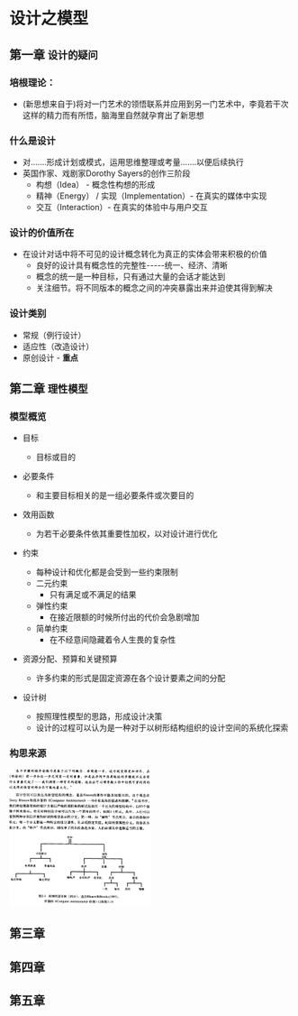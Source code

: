 # 设计之模型

## 第一章 `设计的疑问`

### 培根理论：
* (新思想来自于)将对一门艺术的领悟联系并应用到另一门艺术中，李竟若干次这样的精力而有所悟，脑海里自然就孕育出了新思想

### 什么是设计
* 对.......形成计划或模式，运用思维整理或考量.......以便后续执行
* 英国作家、戏剧家Dorothy Sayers的创作三阶段
	* 构想（Idea） - 概念性构想的形成
	* 精神（Energy） / 实现（Implementation）- 在真实的媒体中实现
	* 交互（Interaction）- 在真实的体验中与用户交互


### 设计的价值所在
* 在设计对话中将不可见的设计概念转化为真正的实体会带来积极的价值
	* 良好的设计具有概念性的完整性-----统一、经济、清晰
	* 概念的统一是一种目标，只有通过大量的会话才能达到
	* 关注细节。将不同版本的概念之间的冲突暴露出来并迫使其得到解决

### 设计类别
* 常规（例行设计）
* 适应性（改造设计）
* 原创设计 - **重点**

## 第二章 `理性模型`
### 模型概览
* 目标
	* 目标或目的

* 必要条件
	* 和主要目标相关的是一组必要条件或次要目的

* 效用函数
	* 为若干必要条件依其重要性加权，以对设计进行优化

* 约束
	* 每种设计和优化都是会受到一些约束限制
	* 二元约束
		* 只有满足或不满足的结果
	* 弹性约束
		* 在接近限额的时候所付出的代价会急剧增加
	* 简单约束
		* 在不经意间隐藏着令人生畏的复杂性

* 资源分配、预算和关键预算
	* 许多约束的形式是固定资源在各个设计要素之间的分配

* 设计树
	* 按照理性模型的思路，形成设计决策
	* 设计的过程可以认为是一种对于以树形结构组织的设计空间的系统化探索

### 构思来源
<img src="./img/2-2-构思来源.jpg" width="50%">


## 第三章


## 第四章

## 第五章